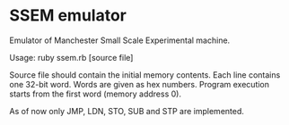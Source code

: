 # SSEM emulator

Emulator of Manchester Small Scale Experimental machine.

Usage: ruby ssem.rb [source file]

Source file should contain the initial memory contents. Each line contains one 32-bit word. Words are given as hex numbers. Program execution starts from the first word (memory address 0).

As of now only JMP, LDN, STO, SUB and STP are implemented.



